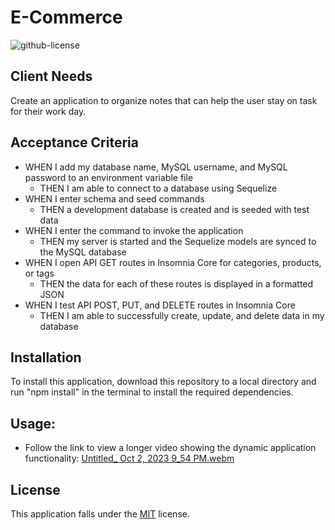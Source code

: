 # E-Commerce
![github-license](https://img.shields.io/badge/License-MIT-blue.svg)

## Client Needs
Create an application to organize notes that can help the user stay on task for their work day.

## Acceptance Criteria
- WHEN I add my database name, MySQL username, and MySQL password to an environment variable file
    - THEN I am able to connect to a database using Sequelize
- WHEN I enter schema and seed commands
    - THEN a development database is created and is seeded with test data
- WHEN I enter the command to invoke the application
    - THEN my server is started and the Sequelize models are synced to the MySQL database
- WHEN I open API GET routes in Insomnia Core for categories, products, or tags
    - THEN the data for each of these routes is displayed in a formatted JSON
- WHEN I test API POST, PUT, and DELETE routes in Insomnia Core
    - THEN I am able to successfully create, update, and delete data in my database

## Installation
To install this application, download this repository to a local directory and run "npm install" in the terminal to install the required dependencies.

## Usage:
- Follow the link to view a longer video showing the dynamic application functionality:
  [Untitled_ Oct 2, 2023 9_54 PM.webm](https://github.com/Bunde20/E-Commerce/assets/135177057/e51b4360-01d8-4cf8-9136-ec132b23952b)



## License
This application falls under the [MIT](https://choosealicense.com/licenses/mit/) license.

